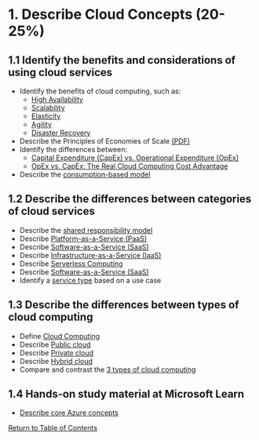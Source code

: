 # 1. Describe Cloud Concepts (20-25%)

## 1.1 Identify the benefits and considerations of using cloud services

* Identify the benefits of cloud computing, such as:
    * [High Availability](https://docs.microsoft.com/en-us/azure/architecture/checklist/availability)
    * [Scalability](https://docs.microsoft.com/en-us/azure/architecture/framework/scalability/design-scale)
    * [Elasticity](https://azure.microsoft.com/en-ca/overview/what-is-elastic-computing/)
    * [Agility](https://docs.microsoft.com/en-us/azure/cloud-adoption-framework/strategy/business-outcomes/agility-outcomes)
    * [Disaster Recovery](https://docs.microsoft.com/en-ca/azure/site-recovery/site-recovery-overview)
* Describe the Principles of Economies of Scale [(PDF)](https://download.microsoft.com/download/6/e/4/6e4cb3d1-5004-4024-8d90-6c66c83c17aa/the_economics_of_the_cloud_white_paper.pdf)
* Identify the differences between:
    * [Capital Expenditure (CapEx) vs. Operational Expenditure (OpEx)](https://docs.microsoft.com/en-us/azure/cloud-adoption-framework/strategy/business-outcomes/fiscal-outcomes#capital-expenses-and-operating-expenses)
    * [OpEx vs. CapEx: The Real Cloud Computing Cost Advantage](https://www.10thmagnitude.com/opex-vs-capex-the-real-cloud-computing-cost-advantage/)
* Describe the [consumption-based model](https://docs.microsoft.com/en-us/azure/architecture/framework/cost/design-price)

## 1.2 Describe the differences between categories of cloud services

* Describe the [shared responsibility model](https://docs.microsoft.com/en-us/azure/security/fundamentals/shared-responsibility)
* Describe [Platform-as-a-Service (PaaS)](https://azure.microsoft.com/en-ca/overview/what-is-paas/)
* Describe [Software-as-a-Service (SaaS)](https://azure.microsoft.com/en-ca/overview/what-is-saas/)
* Describe [Infrastructure-as-a-Service (IaaS)](https://azure.microsoft.com/en-ca/overview/what-is-iaas/)
* Describe [Serverless Computing](https://azure.microsoft.com/en-ca/overview/serverless-computing/)
* Describe [Software-as-a-Service (SaaS)](https://azure.microsoft.com/en-ca/overview/what-is-saas/)
* Identify a [service type](https://azure.microsoft.com/en-ca/overview/types-of-cloud-computing/) based on a use case

## 1.3 Describe the differences between types of cloud computing

* Define [Cloud Computing](https://azure.microsoft.com/en-us/overview/what-is-cloud-computing/)
* Describe [Public cloud](https://azure.microsoft.com/en-ca/overview/what-is-a-public-cloud/)
* Describe [Private cloud](https://azure.microsoft.com/en-ca/overview/what-is-a-private-cloud/)
* Describe [Hybrid cloud](https://azure.microsoft.com/en-ca/overview/what-is-hybrid-cloud-computing/)
* Compare and contrast the [3 types of cloud computing](https://azure.microsoft.com/en-us/overview/what-are-private-public-hybrid-clouds/)

## 1.4 Hands-on study material at Microsoft Learn

* [Describe core Azure concepts](https://docs.microsoft.com/en-us/learn/paths/az-900-describe-cloud-concepts)

[Return to Table of Contents](README.md)
